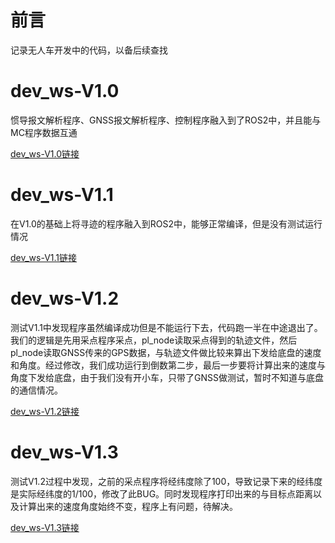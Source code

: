 # 前言
记录无人车开发中的代码，以备后续查找

# dev_ws-V1.0
惯导报文解析程序、GNSS报文解析程序、控制程序融入到了ROS2中，并且能与MC程序数据互通

[dev_ws-V1.0链接](https://github.com/YuanpengDuan/dev_ws/tree/V1.0)

# dev_ws-V1.1
在V1.0的基础上将寻迹的程序融入到ROS2中，能够正常编译，但是没有测试运行情况

[dev_ws-V1.1链接](https://github.com/YuanpengDuan/dev_ws/tree/V1.1)

# dev_ws-V1.2
测试V1.1中发现程序虽然编译成功但是不能运行下去，代码跑一半在中途退出了。我们的逻辑是先用采点程序采点，pl_node读取采点得到的轨迹文件，然后pl_node读取GNSS传来的GPS数据，与轨迹文件做比较来算出下发给底盘的速度和角度。经过修改，我们成功运行到倒数第二步，最后一步要将计算出来的速度与角度下发给底盘，由于我们没有开小车，只带了GNSS做测试，暂时不知道与底盘的通信情况。

[dev_ws-V1.2链接](https://github.com/YuanpengDuan/dev_ws/tree/V1.2)

# dev_ws-V1.3
测试V1.2过程中发现，之前的采点程序将经纬度除了100，导致记录下来的经纬度是实际经纬度的1/100，修改了此BUG。同时发现程序打印出来的与目标点距离以及计算出来的速度角度始终不变，程序上有问题，待解决。

[dev_ws-V1.3链接](https://github.com/YuanpengDuan/dev_ws/tree/V1.3)

